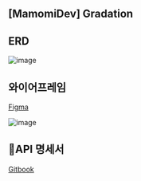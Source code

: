 ## [MamomiDev] Gradation
## ERD
![image](https://github.com/mamomidev/gradation/assets/96118954/705be1cf-ba16-414b-9182-d4621d947b9d)


## 와이어프레임
[Figma](https://www.figma.com/file/39KOzGKLfvaSE7mq72SKoH/%EB%8B%A4%EC%97%86%EB%8B%A4%EC%95%84-(Community)?type=design&node-id=0%3A1&mode=design&t=VZuC6lHRDbGLD0JA-1)

![image](https://github.com/mamomidev/gradation/assets/96118954/516237d1-2aeb-4285-a66a-913d42b3fa00)

## 📌API 명세서
[Gitbook](https://hhero.gitbook.io/hh99-semi-project/)

